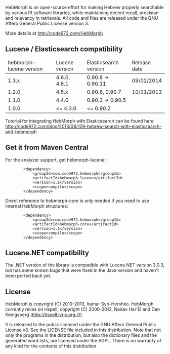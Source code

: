 HebMorph is an open-source effort for making Hebrew properly searchable by various IR software libraries, while maintaining decent recall, precision and relevancy in retrievals. All code and files are released under the GNU Affero General Public License version 3.

More details at http://code972.com/HebMorph

## Lucene / Elasticsearch compatibility

<table>
	<thead>
		<tr>
			<td>hebmorph-lucene version</td>
			<td>Lucene version</td>
			<td>Elasticsearch version</td>
			<td>Release date</td>
		</tr>
	</thead>
	<tbody>
		<tr>
			<td>1.3.x</td>
			<td>4.6.0, 4.6.1</td>
			<td>0.90.8 -> 0.90.11</td>
			<td>09/02/2014</td>
		</tr>	
		<tr>
			<td>1.2.0</td>
			<td>4.5.x</td>
			<td>0.90.6, 0.90.7</td>
			<td>10/11/2013</td>
		</tr>
    <tr>
			<td>1.1.0</td>
			<td>4.4.0</td>
			<td>0.90.3 -> 0.90.5</td>
			<td></td>
		</tr>
		<tr>
			<td>1.0.0</td>
			<td>&lt;= 4.3.0</td>
			<td>&lt;= 0.90.2</td>
			<td></td>
		</tr>
	</tbody>
</table>

Tutorial for integrating HebMorph with Elasticsearch can be found here http://code972.com/blog/2013/08/129-hebrew-search-with-elasticsearch-and-hebmorph

## Get it from Maven Central

For the analyzer support, get hebmorph-lucene:

```
        <dependency>
            <groupId>com.code972.hebmorph</groupId>
            <artifactId>hebmorph-lucene</artifactId>
            <version>1.1</version>
            <scope>compile</scope>
        </dependency>
```

Direct reference to hebmorph-core is only needed if you need to use internal HebMorph structures:

```
        <dependency>
            <groupId>com.code972.hebmorph</groupId>
            <artifactId>hebmorph-core</artifactId>
            <version>1.1</version>
            <scope>compile</scope>
        </dependency>
```

## Lucene.NET compatibility

The .NET version of the library is compatible with Lucene.NET version 3.0.3, but has some known bugs that were fixed in the Java version and haven't been ported back yet.

## License

HebMorph is copyright (C) 2010-2013, Itamar Syn-Hershko.
HebMorph currently relies on Hspell, copyright (C) 2000-2013, Nadav Har'El and Dan Kenigsberg (http://hspell.ivrix.org.il/).

It is released to the public licensed under the GNU Affero General Public License v3. See the LICENSE file included in this distribution. Note that not only the programs in the distribution, but also the
dictionary files and the generated word lists, are licensed under the AGPL.
There is no warranty of any kind for the contents of this distribution.
